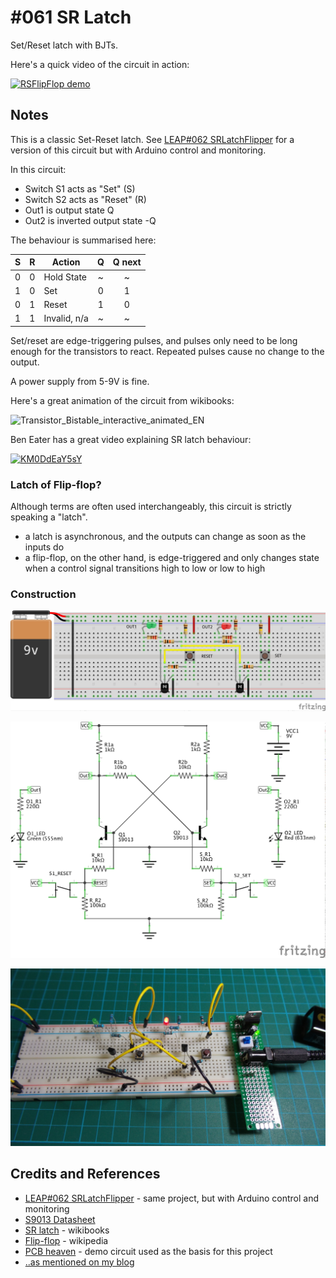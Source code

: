 # #061 SR Latch

Set/Reset latch with BJTs.

Here's a quick video of the circuit in action:

[![RSFlipFlop demo](https://img.youtube.com/vi/Df0gB0qHPFM/0.jpg)](https://www.youtube.com/watch?v=Df0gB0qHPFM)

## Notes

This is a classic Set-Reset latch.
See [LEAP#062 SRLatchFlipper](../SRLatchFlipper) for a version of this circuit but with Arduino control and monitoring.

In this circuit:

* Switch S1 acts as "Set" (S)
* Switch S2 acts as "Reset" (R)
* Out1 is output state Q
* Out2 is inverted output state -Q

The behaviour is summarised here:

| S  | R  | Action      | Q  | Q next |
|:--:|:--:|-------------|:--:|:------:|
| 0  | 0  | Hold State  | ~  | ~      |
| 1  | 0  | Set         | 0  | 1      |
| 0  | 1  | Reset       | 1  | 0      |
| 1  | 1  | Invalid, n/a| ~  | ~      |

Set/reset are edge-triggering pulses, and pulses only need to be long enough for the transistors to react.
Repeated pulses cause no change to the output.

A power supply from 5-9V is fine.

Here's a great animation of the circuit from wikibooks:

![Transistor_Bistable_interactive_animated_EN](https://upload.wikimedia.org/wikipedia/commons/1/14/Transistor_Bistable_interactive_animated_EN.svg)

Ben Eater has a great video explaining SR latch behaviour:

[![KM0DdEaY5sY](https://img.youtube.com/vi/KM0DdEaY5sY/0.jpg)](https://www.youtube.com/watch?v=KM0DdEaY5sY)


### Latch of Flip-flop?

Although terms are often used interchangeably, this circuit is strictly speaking a "latch".

* a latch is asynchronous, and the outputs can change as soon as the inputs do
* a flip-flop, on the other hand, is edge-triggered and only changes state when a control signal transitions high to low or low to high


### Construction

![The Breadboard](./assets/SRLatch_bb.jpg?raw=true)

![The Schematic](./assets/SRLatch_schematic.jpg?raw=true)

![The Build](./assets/SRLatch_build.jpg?raw=true)

## Credits and References

* [LEAP#062 SRLatchFlipper](../SRLatchFlipper) - same project, but with Arduino control and monitoring
* [S9013 Datasheet](https://www.futurlec.com/Transistors/S9013.shtml)
* [SR latch](https://en.wikibooks.org/wiki/Digital_Circuits/Latches#SR_latch) - wikibooks
* [Flip-flop](http://en.wikipedia.org/wiki/Flip-flop_%28electronics%29) - wikipedia
* [PCB heaven](http://www.pcbheaven.com/userpages/basic_transistor_circuits/) - demo circuit used as the basis for this project
* [..as mentioned on my blog](https://blog.tardate.com/2017/05/leap061-set-reset-latches.html)
